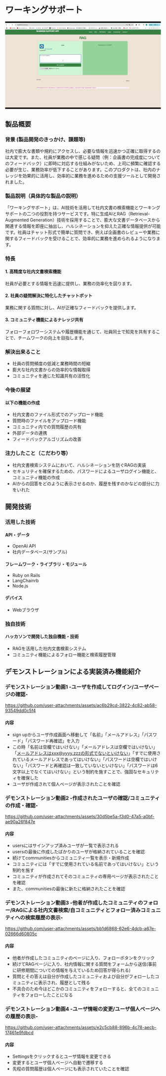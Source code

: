 # ワーキングサポート

![サンプル画像](./images/sample.png "サンプル画像のタイトル")



## 製品概要
### 背景 (製品開発のきっかけ、課題等)
社内で膨大な書類や規約にアクセスし、必要な情報を迅速かつ正確に取得するのは大変です。また、社員が業務の中で感じる疑問（例：企画書の完成度についてのフィードバック）に即時に対応する仕組みがないため、上司に頻繁に確認する必要が生じ、業務効率が低下することがあります。このプロダクトは、社内のナレッジを効果的に活用し、効率的に業務を進めるための支援ツールとして開発されました。

### 製品説明（具体的な製品の説明）
「ワーキングサポート」は、AI技術を活用して社内文書の検索機能とワーキングサポートの二つの役割を持つサービスです。特に生成AIとRAG（Retrieval-Augmented Generation）技術を採用することで、膨大な文書データベースから関連する情報を即座に抽出し、ハルシネーションを抑えた正確な情報提供が可能です。社員はチャット形式で簡単に質問でき、例えば企画書のレビューや業務に関するフィードバックを受けることで、効率的に業務を進められるようになります。

### 特長
#### 1. 高精度な社内文書検索機能
社員が必要とする情報を迅速に提供し、業務の効率化を図ります。

#### 2. 社員の疑問解決に特化したチャットボット
業務に関する質問に対し、AIが正確なフィードバックを提供します。

#### 3. コミュニティ機能によるナレッジ共有
フォローフォロワーシステムや履歴機能を通じて、社員同士で知見を共有することで、チームワークの向上を目指します。

### 解決出来ること
- 社員の質問頻度の低減と業務時間の短縮
- 膨大な社内文書からの効率的な情報取得
- コミュニティを通じた知識共有の活性化

### 今後の展望
#### 以下の機能の作成
- 社内文書のファイル形式でのアップロード機能
- 質問時のファイルをアップロード機能 
- コミュニティ内での質問履歴の共有
- 外部データの連携
- フィードバックアルゴリズムの改善

### 注力したこと（こだわり等）
* 社内文書検索システムにおいて、ハルシネーションを防ぐRAGの実装
* セキュリティを確保するための、パスワードによるユーザログイン機能と、コミュニティ機能の作成
* AIからの回答をどのように表示させるのか、履歴を残すのかなどの部分に力をいれた

## 開発技術
### 活用した技術
#### API・データ
* OpenAI API
* 社内データベース(サンプル)

#### フレームワーク・ライブラリ・モジュール
* Ruby on Rails
* LangChainrb
* Node.js

#### デバイス
* Webブラウザ

### 独自技術
#### ハッカソンで開発した独自機能・技術
* RAGを活用した社内文書検索システム
* コミュニティ機能によるフォロー機能と検索履歴管理

## デモンストレーションによる実装済み機能紹介
### デモンストレーション動画1 -ユーザを作成してログイン/ユーザページの確認-
https://github.com/user-attachments/assets/ac6b29cd-3822-4c82-ab58-93549dd0c5f4

#### 内容
* sign upからユーザ作成画面へ移動して「名前」「メールアドレス」「パスワード」「パスワード再確認」を入力
* この時「名前は空欄ではいけない」「メールアドレスは空欄ではいけない」「メールアドレスはxxx@yyyy.zzzの形式でないといけない」「すでに使用されているメールアドレスであってはいけない」「パスワードは空欄ではいけない」「パスワードと再確認は一致していないといけない」「パスワードは6文字以上でなくてはいけない」という制約を施すことで、強固なセキュリティを確保した
* ユーザが作成されて個人ページが表示されたことを確認

### デモンストレーション動画2 -作成されたユーザの確認/コミュニティの作成・確認-
https://github.com/user-attachments/assets/30d5be5a-f3d0-47a5-a0bf-ae90a26f847e

#### 内容
* usersにはサインアップ済みユーザが一覧で表示される
* usersの最後に作成したばかりのユーザが格納されていることを確認
* 続けてcommunitiesからコミュニティ一覧を表示・新規作成
* コミュニティには「すでに使用されている名前であってはいけない」という制約を施す
* コミュニティが作成されてそのコミュニティの専用ページが表示されたことを確認
* また、communitiesの最後に新たに格納されたことを確認

### デモンストレーション動画3 -他者が作成したコミュニティのフォロー/RAGによる社内文書検索/自コミュニティとフォロー済みコミュニティへの検索履歴の表示-
https://github.com/user-attachments/assets/bb1d6868-62e6-4dcb-a67e-02666d60805c

#### 内容
* 他者が作成したコミュニティのページに入り、フォローボタンをクリック
* 続けてRAGページに入り、社内情報に関する質問をフォームから送信(事前に研修期間についての情報を与えているため回答が得られる)
* 質問とその答えは自分が作成したコミュニティおよび自分がフォローしたコミュニティに表示され、履歴として残る
* 不具合のため今はどこかのコミュニティをフォローすると、全てのコミュニティをフォローしたことになる

### デモンストレーション動画4 -ユーザ情報の変更/ユーザ個人ページへの履歴の表示-
https://github.com/user-attachments/assets/e2c5cb88-896b-4c78-aecb-17461e9fdbcd

#### 内容
* Settingsをクリックするとユーザ情報を変更できる
* 変更するとユーザ個人ページへ自動で遷移する
* 先程の質問履歴は個人ページにも表示されていたことを確認
